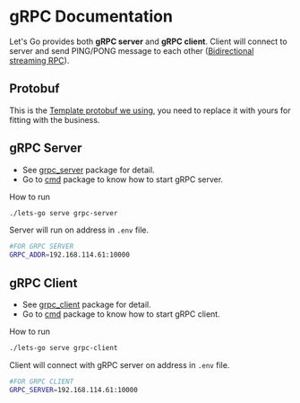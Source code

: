 # gRPC Documentation
Let's Go provides both **gRPC server** and **gRPC client**.
Client will connect to server and send PING/PONG message to each other ([Bidirectional streaming RPC](https://grpc.io/docs/what-is-grpc/core-concepts/#bidirectional-streaming-rpc)).
## Protobuf
This is the [Template protobuf we using](https://github.com/nkien0204/protobuf/blob/main/events.proto), you need to replace it with yours for fitting with the business.
## gRPC Server
- See [grpc_server](../../internal/infrastructure/network/grpc/grpc_server/server.go) package for detail.
- Go to [cmd](../../cmd/testing/cmd/grpc_server.go) package to know how to start gRPC server.

How to run
```bash
./lets-go serve grpc-server
```
Server will run on address in `.env` file.
```bash
#FOR GRPC SERVER
GRPC_ADDR=192.168.114.61:10000
```


## gRPC Client
- See [grpc_client](../../internal/infrastructure/network/grpc/grpc_client/client.go) package for detail.
- Go to [cmd](../../cmd/tesing/cmd/grpc_client.go) package to know how to start gRPC client.

How to run
```bash
./lets-go serve grpc-client
```
Client will connect with gRPC server on address in `.env` file.
```bash
#FOR GRPC CLIENT
GRPC_SERVER=192.168.114.61:10000
```
